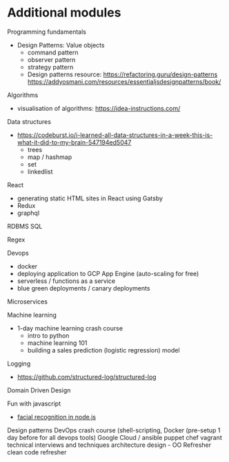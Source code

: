 # Additional modules

Programming fundamentals
- Design Patterns: Value objects
  - command pattern
  - observer pattern
  - strategy pattern
  - Design patterns resource: https://refactoring.guru/design-patterns
  https://addyosmani.com/resources/essentialjsdesignpatterns/book/

Algorithms
- visualisation of algorithms: https://idea-instructions.com/

Data structures
- https://codeburst.io/i-learned-all-data-structures-in-a-week-this-is-what-it-did-to-my-brain-547194ed5047
  - trees
  - map / hashmap
  - set
  - linkedlist

React
- generating static HTML sites in React using Gatsby
- Redux
- graphql


RDBMS
SQL

Regex

Devops
- docker
- deploying application to GCP App Engine (auto-scaling for free)
- serverless / functions as a service
- blue green deployments / canary deployments

Microservices

Machine learning
- 1-day machine learning crash course
  - intro to python
  - machine learning 101
  - building a sales prediction (logistic regression) model

Logging
- https://github.com/structured-log/structured-log



Domain Driven Design

Fun with javascript
- [facial recognition in node.js](https://medium.com/@muehler.v/node-js-face-recognition-js-simple-and-robust-face-recognition-using-deep-learning-ea5ba8e852)




Design patterns
DevOps crash course (shell-scripting, Docker (pre-setup 1 day before for all devops tools)
Google Cloud / ansible puppet chef vagrant
technical interviews and techniques
architecture design - OO Refresher
clean code refresher
